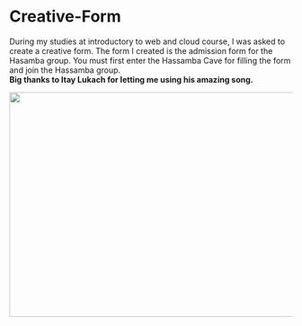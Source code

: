 # Creative-Form

During my studies at introductory to web and cloud course, I was asked to create a creative form. The form I created is the admission form for the Hasamba group. You must first enter the Hassamba Cave for filling the form and join the Hassamba group. 
<br>
<b>Big thanks to Itay Lukach for letting me using his amazing song.</b>

<img src="https://i.imgur.com/hGREPnC.jpg" width="800" height="400"></img>
